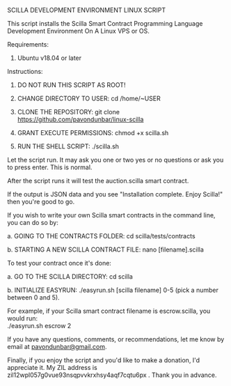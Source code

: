 SCILLA DEVELOPMENT ENVIRONMENT LINUX SCRIPT

This script installs the Scilla Smart Contract Programming Language Development Environment On A Linux VPS or OS.

Requirements:

1. Ubuntu v18.04 or later

Instructions:

1. DO NOT RUN THIS SCRIPT AS ROOT! 

2. CHANGE DIRECTORY TO USER:
cd /home/~USER

3. CLONE THE REPOSITORY:
git clone https://github.com/pavondunbar/linux-scilla

4. GRANT EXECUTE PERMISSIONS:
chmod +x scilla.sh

5. RUN THE SHELL SCRIPT:
./scilla.sh

Let the script run. It may ask you one or two yes or no questions or ask you to press enter. This is normal.

After the script runs it will test the auction.scilla smart contract. 

If the output is JSON data and you see "Installation complete. Enjoy Scilla!" then you're good to go.

If you wish to write your own Scilla smart contracts in the command line, you can do so by:

a. GOING TO THE CONTRACTS FOLDER:
cd scilla/tests/contracts

b. STARTING A NEW SCILLA CONTRACT FILE:
nano [filename].scilla

To test your contract once it's done:

a. GO TO THE SCILLA DIRECTORY:
cd scilla

b. INITIALIZE EASYRUN:
./easyrun.sh [scilla filename] 0-5 (pick a number between 0 and 5).

For example, if your Scilla smart contract filename is escrow.scilla, you would run:  
./easyrun.sh escrow 2

If you have any questions, comments, or recommendations, let me know by email at pavondunbar@gmail.com.

Finally, if you enjoy the script and you'd like to make a donation, I'd appreciate it. My ZIL address is zil12wpl057g0vue93nsqpvvkrxhsy4aqf7cqtu6px . Thank you in advance.
